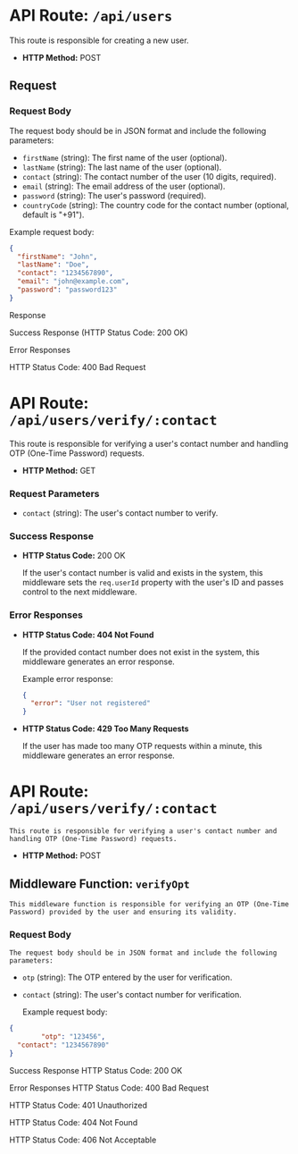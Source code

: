 # API Route: `/api/users`

This route is responsible for creating a new user.

- **HTTP Method:** POST

## Request

### Request Body

The request body should be in JSON format and include the following parameters:

- `firstName` (string): The first name of the user (optional).
- `lastName` (string): The last name of the user (optional).
- `contact` (string): The contact number of the user (10 digits, required).
- `email` (string): The email address of the user (optional).
- `password` (string): The user's password (required).
- `countryCode` (string): The country code for the contact number (optional, default is "+91").

Example request body:

```json
{
  "firstName": "John",
  "lastName": "Doe",
  "contact": "1234567890",
  "email": "john@example.com",
  "password": "password123"
}
```

Response

Success Response (HTTP Status Code: 200 OK)

Error Responses

HTTP Status Code: 400 Bad Request

# API Route: `/api/users/verify/:contact`

This route is responsible for verifying a user's contact number and handling OTP (One-Time Password) requests.

- **HTTP Method:** GET


### Request Parameters

- `contact` (string): The user's contact number to verify.

### Success Response

- **HTTP Status Code:** 200 OK

  If the user's contact number is valid and exists in the system, this middleware sets the `req.userId` property with the user's ID and passes control to the next middleware.

### Error Responses

- **HTTP Status Code: 404 Not Found**

  If the provided contact number does not exist in the system, this middleware generates an error response.

  Example error response:

  ```json
  {
    "error": "User not registered"
  }
  ```

- **HTTP Status Code: 429 Too Many Requests**

  If the user has made too many OTP requests within a minute, this middleware generates an error response.

# API Route: `/api/users/verify/:contact`

    This route is responsible for verifying a user's contact number and handling OTP (One-Time Password) requests.

- **HTTP Method:** POST

## Middleware Function: `verifyOpt`

    This middleware function is responsible for verifying an OTP (One-Time Password) provided by the user and ensuring its validity.

### Request Body

    The request body should be in JSON format and include the following parameters:

- `otp` (string): The OTP entered by the user for verification.
- `contact` (string): The user's contact number for verification.

    Example request body:

```json
{
        "otp": "123456",
  "contact": "1234567890"
}
```

Success Response
HTTP Status Code: 200 OK

Error Responses
HTTP Status Code: 400 Bad Request

HTTP Status Code: 401 Unauthorized

HTTP Status Code: 404 Not Found

HTTP Status Code: 406 Not Acceptable
